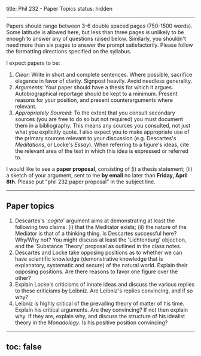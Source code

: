 title: Phil 232 - Paper Topics
status: hidden

---

Papers should range between 3-6 double spaced pages (750-1500 words). Some
latitude is allowed here, but less than three pages is unlikely to be enough to
answer any of questions raised below. Similarly, you shouldn't need more than
six pages to answer the prompt satisfactorily. Please follow the formatting
directions specified on the syllabus.

I expect papers to be:

1. *Clear*: Write in short and complete sentences. Where possible, sacrifice elegance in favor of clarity. Signpost heavily. Avoid needless generality.
2. *Arguments*: Your paper should have a thesis for which it argues. Autobiographical reportage should be kept to a minimum. Present reasons for your position, and present counterarguments where relevant. 
3. *Appropriately Sourced*: To the extent that you consult secondary sources (you are free to do so but not required) you must document them in a bibliography. This means any sources you consulted, not just what you explicitly quote. I also expect you to make appropriate use of the primary sources relevant to your discussion (e.g. Descartes's *Meditations*, or Locke's *Essay*). When referring to a figure's ideas, cite the relevant area of the text in which this idea is expressed or referred to.

I would like to see a __paper proposal__, consisting of (i) a thesis statement;
(ii) a sketch of your argument, sent to me **by email** no later than __Friday,
April 8th__. Please put "phil 232 paper proposal" in the subject line.

****

## Paper topics

1. Descartes's '*cogito*' argument aims at demonstrating at least the following
   two claims: (i) that the Meditator exists; (ii) the nature of the Mediator
   is that of a thinking thing. Is Descartes successful here? Why/Why not? You
   might discuss at least the 'Lichtenburg' objection, and the 'Substance
   Theory' proposal as outlined in the class notes.
2. Descartes and Locke take opposing positions as to whether we can have
   scientific knowledge (demonstrative knowledge that is explanatory, systematic
   and secure) of the natural world. Explain their opposing positions. Are there
   reasons to favor one figure over the other?
3. Explain Locke's criticisms of innate ideas and discuss the various replies to
   these criticisms by Leibniz. Are Leibniz's replies convincing, and if so why?
4. Leibniz is highly critical of the prevailing theory of matter of his time.
   Explain his critical arguments. Are they convincing? If not then explain why.
   If they are, explain why, and discuss the structure of his idealist theory in
   the *Monadology*. Is his positive position convincing?

---
toc: false 
---
